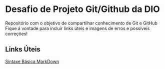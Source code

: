 # Desafio de Projeto Git/Github da DIO



Repositório com o objetivo de compartilhar conhecimento de Git e GitHub
Fique á vontade para incluir links úteis e imagens de erros e possíveis correções!


## Links Úteis 
[Sintaxe Básica MarkDown](https://www.markdownguide.org/basic-syntax/#links)

